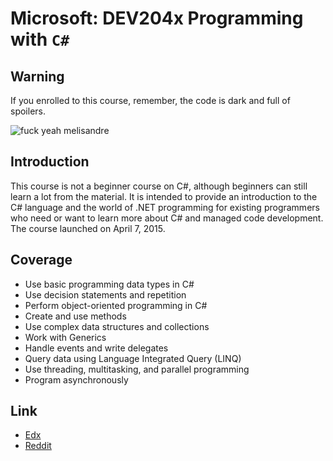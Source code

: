 # Microsoft: DEV204x Programming with `C#`

## Warning

If you enrolled to this course, remember, the code is dark and full of spoilers.

![fuck yeah melisandre](http://31.media.tumblr.com/tumblr_lylbjmCZYm1qjfad9o1_500.gif)

## Introduction

This course is not a beginner course on C#, although beginners can still learn a lot from the material.  It is intended to provide an introduction to the C# language and the world of .NET programming for existing programmers who need or want to learn more about C# and managed code development. The course launched on April 7, 2015.

## Coverage

* Use basic programming data types in C#
* Use decision statements and repetition
* Perform object-oriented programming in C#
* Create and use methods
* Use complex data structures and collections
* Work with Generics
* Handle events and write delegates
* Query data using Language Integrated Query (LINQ)
* Use threading, multitasking, and parallel programming
* Program asynchronously

## Link

* [Edx](https://www.edx.org/)
* [Reddit](http://www.reddit.com/r/EdX_CSharp/)
